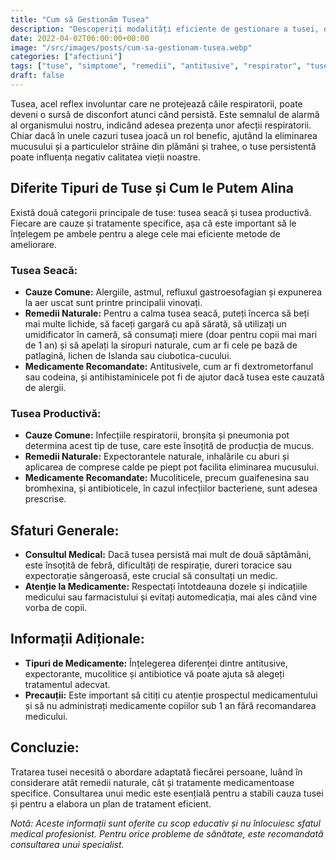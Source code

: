 ```yaml
---
title: "Cum să Gestionăm Tusea"
description: "Descoperiți modalități eficiente de gestionare a tusei, de la remedii naturale la tratamente medicamentoase. Aflați cum să diferențiați tipurile de tuse și să alegeți cel mai bun tratament pentru voi sau familia voastră. Informații utile pentru o viață sănătoasă."
date: 2022-04-02T06:00:00+00:00
image: "/src/images/posts/cum-sa-gestionam-tusea.webp"
categories: ["afectiuni"]
tags: ["tuse", "simptome", "remedii", "antitusive", "respirator", "tuse seaca", "tuse productiva"]
draft: false
---
```


Tusea, acel reflex involuntar care ne protejează căile respiratorii, poate deveni o sursă de disconfort atunci când persistă. Este semnalul de alarmă al organismului nostru, indicând adesea prezența unor afecții respiratorii. Chiar dacă în unele cazuri tusea joacă un rol benefic, ajutând la eliminarea mucusului și a particulelor străine din plămâni și trahee, o tuse persistentă poate influența negativ calitatea vieții noastre.

## Diferite Tipuri de Tuse și Cum le Putem Alina

Există două categorii principale de tuse: tusea seacă și tusea productivă. Fiecare are cauze și tratamente specifice, așa că este important să le înțelegem pe ambele pentru a alege cele mai eficiente metode de ameliorare.

### Tusea Seacă:

- **Cauze Comune:** Alergiile, astmul, refluxul gastroesofagian și expunerea la aer uscat sunt printre principalii vinovați.
- **Remedii Naturale:** Pentru a calma tusea seacă, puteți încerca să beți mai multe lichide, să faceți gargară cu apă sărată, să utilizați un umidificator în cameră, să consumați miere (doar pentru copii mai mari de 1 an) și să apelați la siropuri naturale, cum ar fi cele pe bază de patlagină, lichen de Islanda sau ciubotica-cucului.
- **Medicamente Recomandate:** Antitusivele, cum ar fi dextrometorfanul sau codeina, și antihistaminicele pot fi de ajutor dacă tusea este cauzată de alergii.

### Tusea Productivă:

- **Cauze Comune:** Infecțiile respiratorii, bronșita și pneumonia pot determina acest tip de tuse, care este însoțită de producția de mucus.
- **Remedii Naturale:** Expectorantele naturale, inhalările cu aburi și aplicarea de comprese calde pe piept pot facilita eliminarea mucusului.
- **Medicamente Recomandate:** Mucoliticele, precum guaifenesina sau bromhexina, și antibioticele, în cazul infecțiilor bacteriene, sunt adesea prescrise.

## Sfaturi Generale:

- **Consultul Medical:** Dacă tusea persistă mai mult de două săptămâni, este însoțită de febră, dificultăți de respirație, dureri toracice sau expectorație sângeroasă, este crucial să consultați un medic.
- **Atenție la Medicamente:** Respectați întotdeauna dozele și indicațiile medicului sau farmacistului și evitați automedicația, mai ales când vine vorba de copii.

## Informații Adiționale:

- **Tipuri de Medicamente:** Înțelegerea diferenței dintre antitusive, expectorante, mucolitice și antibiotice vă poate ajuta să alegeți tratamentul adecvat.
- **Precauții:** Este important să citiți cu atenție prospectul medicamentului și să nu administrați medicamente copiilor sub 1 an fără recomandarea medicului.

## Concluzie:

Tratarea tusei necesită o abordare adaptată fiecărei persoane, luând în considerare atât remedii naturale, cât și tratamente medicamentoase specifice. Consultarea unui medic este esențială pentru a stabili cauza tusei și pentru a elabora un plan de tratament eficient.

_Notă: Aceste informații sunt oferite cu scop educativ și nu înlocuiesc sfatul medical profesionist. Pentru orice probleme de sănătate, este recomandată consultarea unui specialist._
